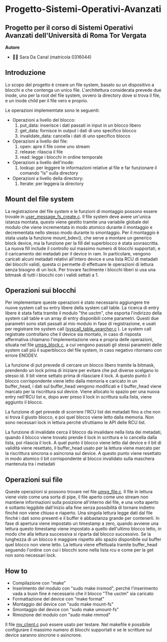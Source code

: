 # Progetto-Sistemi-Operativi-Avanzati
## Progetto per il corso di Sistemi Operativi Avanzati dell'Università di Roma Tor Vergata
__Autore__
* :woman_technologist: Sara Da Canal (matricola 0316044)

## Introduzione
Lo scopo del progetto è creare un file system, basato su un dispositivo a blocchi e che contenga un unico file.
L'architettura considerata prevede due inode, uno per la root del file system, ovvero la directory dove si trova il file, e un inode child per il file vero e proprio.

Le operazioni implememtate sono le seguenti:
* Operazioni a livello del blocco:
  1. put_data: inserisce i dati passati in input in un blocco libero
  2. get_data: fornisce in output i dati di uno specifico blocco
  3. invalidate_data: cancella i dati di uno specifico blocco
* Operazioni a livello del file:
  1. open: apre il file come uno stream
  2. release: rilascia il file
  3. read: legge i blocchi in ordine temporale
* Operazioni a livello dell'inode:
  1. lookup: per leggere le informazioni relative al file e far funzionare il comando "ls" sulla directory
* Operazioni a livello della directory:
  1. Iterate: per leggera la directory

## Mount del file system
La registrazione del file system e le funzioni di montaggio possono essere trovate in [user_message_fs_create.c](./user_message_fs_create.c "User_message_fs_create"). Il file system deve avere un'unica istanza montata, questo viene gestito tramite una variabile globale del modulo che viene incrementata in modo atomico durante il montaggio e decrementata nello stesso modo durante lo smontaggio. Per il montaggio è stata usata la funzione mount_bdev(), che serve a montare un generico block device, ma la funzione per la fill del superblocco è stata sovrascritta. La nuova fill include il controllo sul massimo numero di blocchi supportati, e il caricamento dei metadati per il device in ram. In particolare, vengono caricati alcuni metadati relativi all'intero device e una lista RCU di metadati dei blocchi validi, questa ci permette di effettuare le operazioni di lettura senza bisogno di un lock. Per trovare facilmente i blocchi liberi si usa una bitmask di tutti i blocchi con i validi settati a 1.

## Operazioni sui blocchi
Per implementare queste operazioni è stato necessario aggiungere tre nuove system call su entry libere della system call table. La ricerca di entry libere è stata fatta tramite il modulo "the usctm", che esporta l'indirizzo della system call table e un array di entry disponibili come parametri. Questi due parametri sono stati passati al mio modulo in fase di registrazione, e usati per registrare tre system call ([syscall_table_searcher.c](./syscall_table_searcher.c "Syscall_table_searcher") ).
Le system call registrate controllano che il device sia montato, in caso di risposta affermativa chiamano l'implementazione vera e propria delle operazioni, situata nel file [umsg_block.c](./umsg_block.c), a cui vengono passati gli stessi parametri delle system call più il superblocco del file system, in caso negativo ritornano con errore ENODEV. 

La funzione di put prevede di cercare un blocco libero tramite la bitmask, prendendo un lock prima di iniziare per evitare che put diverse scelgano lo stesso id. Il bit viene settato prima di rilasciare il lock. A questo punto il blocco corrispondente viene letto dalla memoria e caricato in un buffer_head, i dati sul buffer_head vengono modificati e il buffer_head viene marcato per la riscrittura sul device. Viene allocato lo spazio per una nuova entry nell'RCU list e, dopo aver preso il lock in scrittura sulla lista, viene aggiunto il blocco.

La funzione di get prevede di scorrere l'RCU list dei metadati fino a che non si trova il giusto blocco, e poi quel blocco viene letto dalla memoria. Non sono necessari lock in lettura perché sfruttiamo le API delle RCU list.

La funzione di invalidate cerca il blocco da invalidare nella lista dei metadati, quando il blocco viene trovato prende il lock in scrittura e lo cancella dalla lista, poi rilascia il lock. A quel punto il blocco viene letto dal device e il bit di validità viene resettato, il buffer_head usato per la lettura viene marcato per la riscrittura sincrona o asincrona sul device. A questo punto viene resettato in modo atomico il bit corrispondente al blocco invalidato sulla maschera mantenuta tra i metadati

## Operazioni sui file
Queste operazioni si possono trovare nel file [umsg_file.c](./umsg_file.c "umsg_file"). Il file in lettura viene visto come una sorta di pipe, il file aperto come uno stream non mantiene informazioni sulla posizione all'interno del file, e una volta aperto è soltanto leggibile dall'inizio alla fine senza possibilità di tornare indietro finché non viene chiuso e riaperto. Una singola lettura legge dati dal file finché i dati sono presenti e il buffer è abbastanza grande per contenerli. In fase di apertura viene impostato un timestamp a zero, quando avviene una lettura questo timestamp viene impostato a quello dell'ultimo blocco letto, in modo che alla lettura successiva si riparta dal blocco successivo. Se la lunghezza di un blocco è maggiore rispetto allo spazio disponibile sul buffer quel blocco non viene letto. La lettura viene effettuata tramite buffer_head seguendo l'ordine con cui i blocchi sono nella lista rcu e come per la get non sono necessari lock.

## How to 
 * Compilazione con "make"
 * Inserimento del modulo con "sudo make insmod", perché l'inserimento vada a buon fine è necessario che il blocco "The usctm" sia caricato
 * Formattazione del device con "make format"
 * Montaggio del device con "sudo make mount-fs"
 * Smontaggio del device con "sudo make umount-fs"
 * Rimozione del modulo con "sudo make rmmod"
 
 Il file [my_client.c](./my_client.c "My_client") può essere usato per testare.
 Nel makefile è possibile configurare il massimo numero di blocchi supportati e se le scritture sul device saranno sincrone o asincrone.
